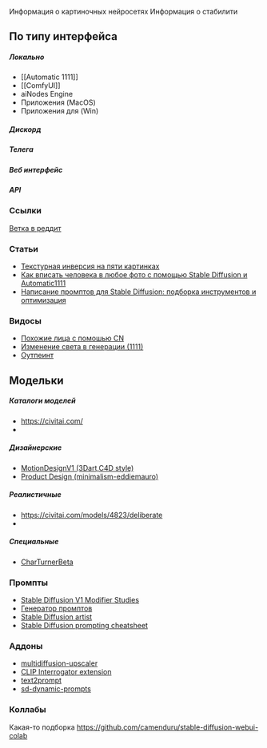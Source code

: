 

Информация о картиночных нейросетях
Информация о стабилити


## По типу интерфейса

##### Локально
- [[Automatic 1111]]
- [[ComfyUI]]
- aiNodes Engine
- Приложения (MacOS)
- Приложения для (Win)


##### Дискорд

##### Телега

##### Веб интерфейс

##### API






### Ссылки

[Ветка в реддит](https://www.reddit.com/r/StableDiffusion)

### Статьи
- [Текстурная инверсия на пяти картинках](https://www.reddit.com/r/StableDiffusion/comments/wvzr7s/tutorial_fine_tuning_stable_diffusion_using_only/)
- [Как вписать человека в любое фото с помощью Stable Diffusion и Automatic1111](https://dtf.ru/howto/1751351-kak-vpisat-cheloveka-v-lyuboe-foto-s-pomoshchyu-stable-diffusion-i-automatic1111)
- [Написание промптов для Stable Diffusion: подборка инструментов и оптимизация](https://dtf.ru/u/801655-phygital/1871114-napisanie-promptov-dlya-stable-diffusion-podborka-instrumentov-i-optimizaciya)

### Видосы
- [Похожие лица с помошью CN](https://www.youtube.com/watch?v=tBwmbTwMxfQ&ab_channel=SebastianKamph)
- [Изменение света в генерации (1111)](https://www.youtube.com/watch?v=_xHC3bT5GBU&t=291s&ab_channel=SebastianKamph)
- [Оутпеинт](https://www.youtube.com/watch?v=bRViS8MEElI&ab_channel=StableDiff)


## Модельки
##### Каталоги моделей
- https://civitai.com/
- 


##### Дизайнерские
- [MotionDesignV1 (3Dart,C4D style)](https://civitai.com/models/92770/motiondesignv1-3dartc4d-style)
- [Product Design (minimalism-eddiemauro)](https://civitai.com/models/23893/product-design-minimalism-eddiemauro)


##### Реалистичные
-  https://civitai.com/models/4823/deliberate
- 
##### Специальные
- [CharTurnerBeta](https://civitai.com/models/7252/charturnerbeta-lora-experimental)


### Промпты
- [Stable Diffusion V1 Modifier Studies](https://proximacentaurib.notion.site/2b07d3195d5948c6a7e5836f9d535592?v=b5b75a67cc52483c9965cfc141f6f582)
- [Генератор промптов](https://promptomania.com/creative-fabrica-spark-prompt-builder/)
- [Stable Diffusion artist](listhttps://stablediffusion.fr/artists)
- [Stable Diffusion prompting cheatsheet](https://moritz.pm/posts/parameters)

### Аддоны
- [multidiffusion-upscaler](https://github.com/pkuliyi2015/multidiffusion-upscaler-for-automatic1111)
- [CLIP Interrogator extension](https://github.com/pharmapsychotic/clip-interrogator-ext)
- [text2prompt](https://github.com/toshiaki1729/stable-diffusion-webui-text2prompt)
- [sd-dynamic-prompts](https://github.com/adieyal/sd-dynamic-prompts)


### Коллабы

Какая-то подборка
https://github.com/camenduru/stable-diffusion-webui-colab


